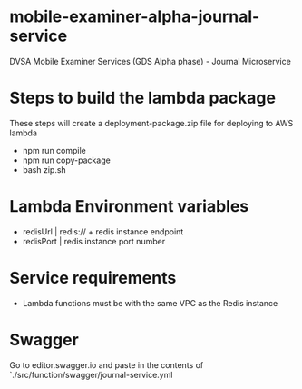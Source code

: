# mobile-examiner-alpha-journal-service
DVSA Mobile Examiner Services (GDS Alpha phase) - Journal Microservice

# Steps to build the lambda package
These steps will create a deployment-package.zip file for deploying to AWS lambda 
 - npm run compile
 - npm run copy-package
 - bash zip.sh

# Lambda Environment variables
 - redisUrl | redis:// + redis instance endpoint
 - redisPort | redis instance port number

# Service requirements
 - Lambda functions must be with the same VPC as the Redis instance

 # Swagger
Go to editor.swagger.io and paste in the contents of `./src/function/swagger/journal-service.yml
